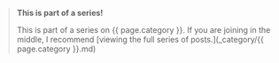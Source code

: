 
> **This is part of a series!**
>
> This is part of a series on {{ page.category }}. If you are joining in the middle, I recommend [viewing the full series of posts.](_category/{{ page.category }}.md)
